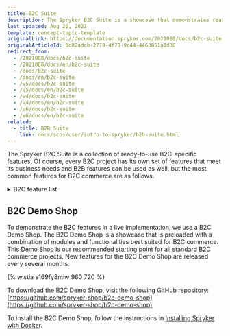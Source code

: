 ```yaml
---
title: B2C Suite
description: The Spryker B2C Suite is a showcase that demonstrates ready-to-use B2C-specific Spryker features in a live implementation.
last_updated: Aug 26, 2021
template: concept-topic-template
originalLink: https://documentation.spryker.com/2021080/docs/b2c-suite
originalArticleId: 6d82adcb-2778-4f70-9c44-4463851a1d38
redirect_from:
  - /2021080/docs/b2c-suite
  - /2021080/docs/en/b2c-suite
  - /docs/b2c-suite
  - /docs/en/b2c-suite
  - /v5/docs/b2c-suite
  - /v5/docs/en/b2c-suite
  - /v4/docs/b2c-suite
  - /v4/docs/en/b2c-suite
  - /v6/docs/b2c-suite
  - /v6/docs/en/b2c-suite
related:
  - title: B2B Suite
    link: docs/scos/user/intro-to-spryker/b2b-suite.html
---
```


The Spryker B2С Suite is a collection of ready-to-use B2С-specific features. Of course, every B2С project has its own set of features that meet its business needs and B2B features can be used as well, but the most common features for B2C commerce are as follows.

<details>
<summary markdown='span'>B2C feature list</summary>

- [Configurable Product](/docs/pbc/all/product-information-management/{{site.version}}/configurable-product-feature-overview/configurable-product-feature-overview.html)
- [Return Management](/docs/pbc/all/return-management/{{site.version}}/return-management.html)
- [Configurable Bundle](/docs/pbc/all/product-information-management/{{site.version}}/configurable-bundle-feature-overview.html)
- [Comments](/docs/pbc/all/cart-and-checkout/{{site.version}}/base-shop/comments-feature-overview.html)
- [Persistent Cart Sharing](/docs/pbc/all/cart-and-checkout/{{site.version}}/base-shop/persistent-cart-sharing-feature-overview.html)
- [Scheduled Prices](/docs/pbc/all/price-management/{{site.version}}/scheduled-prices-feature-overview.html)
- [Availability Notification](/docs/scos/user/features/{{site.version}}/availability-notification-feature-overview.html)
- [Customer Account Management](/docs/pbc/all/customer-relationship-management/{{site.version}}/customer-account-management-feature-overview/customer-account-management-feature-overview.html)
- [Customer Access](/docs/pbc/all/customer-relationship-management/{{site.version}}/customer-access-feature-overview.html)
- [Order Management](/docs/pbc/all/order-management-system/{{site.version}}/order-management-feature-overview/order-management-feature-overview.html)
- [Refunds](/docs/pbc/all/order-management-system/{{site.version}}/refunds-feature-overview.html)
- [Reclamations](/docs/pbc/all/order-management-system/{{site.version}}/reclamations-feature-overview.html)
- [State Machine](/docs/pbc/all/order-management-system/{{site.version}}/datapayload-conversion/state-machine/order-process-modelling-via-state-machines.html)
- [Inventory Management](/docs/pbc/all/warehouse-management-system/{{site.version}}/base-shop/inventory-management-feature-overview.html)
- [Spryker Core Back Office](/docs/pbc/all/back-office/{{site.version}}/spryker-core-back-office-feature-overview.html)
<!---- [Development tools]()-->
<!---- [Deployment tools]()-->
- [Prices](/docs/pbc/all/price-management/{{site.version}}/prices-feature-overview/prices-feature-overview.html)
- [Tax](/docs/scos/user/features/{{site.version}}/tax-feature-overview.html)
- [Promotions & Discounts](/docs/scos/user/features/{{site.version}}/promotions-discounts-feature-overview.html)
- [Wishlist](/docs/pbc/all/shopping-list-and-wishlist/{{site.version}}/wishlist-feature-overview.html)
- [Cart](/docs/scos/user/features/{{site.version}}/cart-feature-overview/cart-feature-overview.html)
- [Reorder](/docs/pbc/all/customer-relationship-management/{{site.version}}/reorder-feature-overview.html)
- [Shipment](/docs/scos/user/features/{{site.version}}/shipment-feature-overview.html)
- [Agent Assist](/docs/pbc/all/user-management/{{site.version}}/agent-assist-feature-overview.html)
- [Payments](/docs/scos/user/features/{{site.version}}/payments-feature-overview.html)
<!---- [Invoice]()-->
- [Gift cards](/docs/pbc/all/gift-cards/{{site.version}}/gift-cards.html)
- [Checkout](/docs/scos/user/features/{{site.version}}/checkout-feature-overview/checkout-feature-overview.html)
- [Mailing & Notifications](/docs/pbc/all/emails/{{site.version}}/emails.html)
- [Spryker Core](/docs/scos/user/features/{{site.version}}/spryker-core-feature-overview/spryker-core-feature-overview.html)
- [Product](/docs/pbc/all/product-information-management/{{site.version}}/product-feature-overview/product-feature-overview.html)
- [Alternative Products](/docs/pbc/all/product-information-management/{{site.version}}/alternative-products-feature-overview.html)
- [Product Groups](/docs/pbc/all/product-information-management/{{site.version}}/product-groups-feature-overview.html)
- [Product Relations](/docs/pbc/all/product-relationship-management/{{site.version}}/product-relationship-management.html)
- [Product Sets](/docs/pbc/all/content-management-system/{{site.version}}/product-sets-feature-overview.html)
- [Product Options](/docs/pbc/all/product-information-management/{{site.version}}/product-options-feature-overview.html)
- [Product Barcode](/docs/pbc/all/product-information-management/{{site.version}}/product-barcode-feature-overview.html)
- [Product Bundles](/docs/pbc/all/product-information-management/{{site.version}}/product-bundles-feature-overview.html)
- [Product Rating & Reviews](/docs/scos/user/features/{{site.version}}/product-rating-and-reviews-feature-overview.html)
- [Product Labels](/docs/pbc/all/product-information-management/{{site.version}}/product-labels-feature-overview.html)
- [Product Lists](/docs/pbc/all/product-information-management/{{site.version}}/product-lists-feature-overview.html)
- [Non-splittable Products](/docs/pbc/all/cart-and-checkout/{{site.version}}/base-shop/non-splittable-products-feature-overview.html)
- [Catalog](/docs/scos/user/features/{{site.version}}/catalog-feature-overview.html)
- [Category Management](/docs/pbc/all/product-information-management/{{site.version}}/category-management-feature-overview.html)
- [Navigation](/docs/scos/user/features/{{site.version}}/navigation-feature-overview.html)
- [Search](/docs/pbc/all/search/{{site.version}}/search.html)
- [CMS](/docs/scos/user/features/{{site.version}}/cms-feature-overview/cms-feature-overview.html)

<br>
</details>

## B2C Demo Shop
To demonstrate the B2C features in a live implementation, we use a B2C Demo Shop. The B2C Demo Shop is a showcase that is preloaded with a combination of modules and functionalities best suited for B2C commerce. This Demo Shop is our recommended starting point for all standard B2C commerce projects. New features for the B2C Demo Shop are released every several months.

{% wistia e169fy8miw 960 720 %}

To download the B2C Demo Shop, visit the following GitHub repository: [https://github.com/spryker-shop/b2c-demo-shop](https://github.com/spryker-shop/b2c-demo-shop).

To install the B2C Demo Shop, follow the instructions in [Installing Spryker with Docker](/docs/scos/dev/setup/installing-spryker-with-docker/installing-spryker-with-docker.html).
